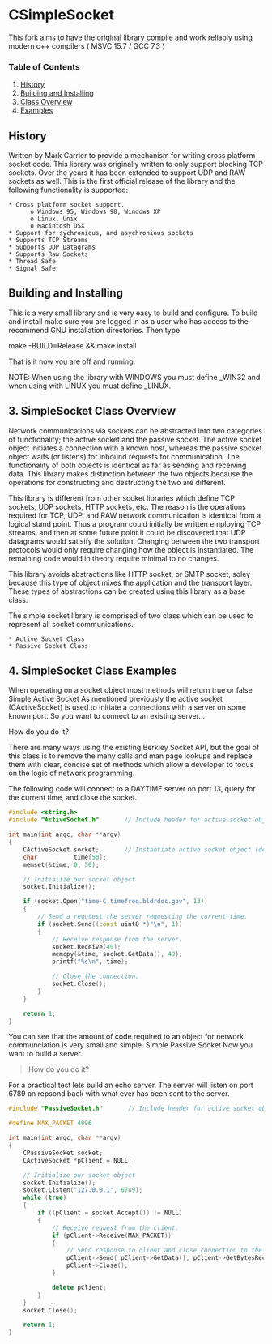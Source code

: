 # CSimpleSocket
This fork aims to have the original library compile and work reliably using modern c++ compilers ( MSVC 15.7 / GCC 7.3 )

### Table of Contents
1. [History](#History)
2. [Building and Installing](Building-and-Installing)
3. [Class Overview](#Class-Overview)
4. [Examples](#Examples)

## History
Written by Mark Carrier to provide a mechanism for writing cross platform socket code. This library was originally written to only support blocking TCP sockets. Over the years it has been extended to support UDP and RAW sockets as well. This is the first official release of the library and the following functionality is supported:

    * Cross platform socket support.
          o Windows 95, Windows 98, Windows XP
          o Linux, Unix
          o Macintosh OSX
    * Support for sychronious, and asychronious sockets
    * Supports TCP Streams
    * Supports UDP Datagrams
    * Supports Raw Sockets
    * Thread Safe
    * Signal Safe

## Building and Installing	
This is a very small library and is very easy to build and configure.  To build and install
make sure you are logged in as a user who has access to the recommend GNU installation 
directories. Then type

make -BUILD=Release && make install

That is it now you are off and running.

NOTE: When using the library with WINDOWS you must define _WIN32 and when using with LINUX
      you must define _LINUX.

## 3. SimpleSocket Class Overview
Network communications via sockets can be abstracted into two categories of functionality; the active socket and the passive socket. The active socket object initiates a connection with a known host, whereas the passive socket object waits (or listens) for inbound requests for communication. The functionality of both objects is identical as far as sending and receiving data. This library makes distinction between the two objects because the operations for constructing and destructing the two are different.

This library is different from other socket libraries which define TCP sockets, UDP sockets, HTTP sockets, etc. The reason is the operations required for TCP, UDP, and RAW network communication is identical from a logical stand point. Thus a program could initially be written employing TCP streams, and then at some future point it could be discovered that UDP datagrams would satisify the solution. Changing between the two transport protocols would only require changing how the object is instantiated. The remaining code would in theory require minimal to no changes.

This library avoids abstractions like HTTP socket, or SMTP socket, soley because this type of object mixes the application and the transport layer. These types of abstractions can be created using this library as a base class.

The simple socket library is comprised of two class which can be used to represent all socket communications.

    * Active Socket Class
    * Passive Socket Class 

## 4. SimpleSocket Class Examples
When operating on a socket object most methods will return true or false
Simple Active Socket
As mentioned previously the active socket (CActiveSocket) is used to initiate a connections with a server on some known port. So you want to connect to an existing server...

How do you do it?

There are many ways using the existing Berkley Socket API, but the goal of this class is to remove the many calls and man page lookups and replace them with clear, concise set of methods which allow a developer to focus on the logic of network programming.

The following code will connect to a DAYTIME server on port 13, query for the current time, and close the socket.

```cpp
#include <string.h>
#include "ActiveSocket.h"       // Include header for active socket object definition

int main(int argc, char **argv)
{
    CActiveSocket socket;       // Instantiate active socket object (defaults to TCP).
    char          time[50];
    memset(&time, 0, 50);

    // Initialize our socket object 
    socket.Initialize();

    if (socket.Open("time-C.timefreq.bldrdoc.gov", 13))
    {
        // Send a requtest the server requesting the current time.
        if (socket.Send((const uint8 *)"\n", 1))
        {
            // Receive response from the server.
            socket.Receive(49);
            memcpy(&time, socket.GetData(), 49);
            printf("%s\n", time);

            // Close the connection.
            socket.Close();
        }
    }

    return 1;
}
```

You can see that the amount of code required to an object for network communciation is very small and simple.
Simple Passive Socket
Now you want to build a server.

> How do you do it?

For a practical test lets build an echo server. The server will listen on port 6789 an repsond back with what ever has been sent to the server.

```cpp
#include "PassiveSocket.h"       // Include header for active socket object definition

#define MAX_PACKET 4096 

int main(int argc, char **argv)
{
    CPassiveSocket socket;
    CActiveSocket *pClient = NULL;

    // Initialize our socket object 
    socket.Initialize();
    socket.Listen("127.0.0.1", 6789);
    while (true)
    {
        if ((pClient = socket.Accept()) != NULL)
        {
            // Receive request from the client.
            if (pClient->Receive(MAX_PACKET))
            {
                // Send response to client and close connection to the client.
                pClient->Send( pClient->GetData(), pClient->GetBytesReceived() );
                pClient->Close();
            }

            delete pClient;
        }
    }
    socket.Close();

    return 1;
}
```
